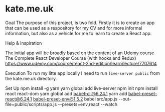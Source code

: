 # kate.me.uk

Goal
The purpose of this project, is two fold. Firstly it is to create an app that can be used as a respository for my CV and for more informal information, but also as a vehicle for me to learn to create a React app.

Help & Inspiration

The initial app will be broadly based on the content of an Udemy course 
The Complete React Developer Course (with hooks and Redux) 
https://www.udemy.com/course/react-2nd-edition/learn/lecture/7707614


Execution
To run my litte app locally I need to run ```live-server public``` from the kate.me.uk directory.

Set Up
 npm install -g yarn
yarn global add live-server
npm init
npm install react react-dom
yarn global add babel-cli@6.24.1
yarn add babel-preset-react@6.24.1 babel-preset-env@1.5.2
babel src/app.js --out-file=public/scripts/app.js --presets=env,react --watch

